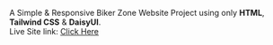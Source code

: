 A Simple & Responsive Biker Zone Website Project using only **HTML**, **Tailwind CSS** & **DaisyUI**.<br>
Live Site link: [Click Here](https://mottasimsadi.github.io/Biker-Zone/)
